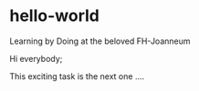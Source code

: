 # hello-world
Learning by Doing at the beloved FH-Joanneum

Hi everybody;

This exciting task is the next one ....
